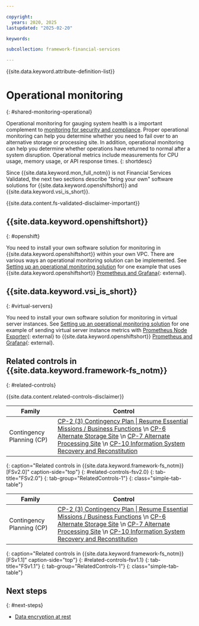 ```yaml
---

copyright:
  years: 2020, 2025
lastupdated: "2025-02-20"

keywords:

subcollection: framework-financial-services

---
```


{{site.data.keyword.attribute-definition-list}}



# Operational monitoring
{: #shared-monitoring-operational}

Operational monitoring for gauging system health is a important complement to [monitoring for security and compliance](/docs/framework-financial-services?topic=framework-financial-services-shared-monitoring-compliance). Proper operational monitoring can help you determine whether you need to fail over to an alternative storage or processing site. In addition, operational monitoring can help you determine whether operations have returned to normal after a system disruption. Operational metrics include measurements for CPU usage, memory usage, or API response times.
{: shortdesc}

Since {{site.data.keyword.mon_full_notm}} is not Financial Services Validated, the next two sections describe "bring your own" software solutions for {{site.data.keyword.openshiftshort}} and {{site.data.keyword.vsi_is_short}}.

{{site.data.content.fs-validated-disclaimer-important}}

## {{site.data.keyword.openshiftshort}}
{: #openshift}

You need to install your own software solution for monitoring in {{site.data.keyword.openshiftshort}} within your own VPC. There are various ways an operational monitoring solution can be implemented. See [Setting up an operational monitoring solution](/docs/framework-financial-services?topic=framework-financial-services-vpc-architecture-monitoring-operational-tutorial) for one example that uses {{site.data.keyword.openshiftshort}} [Prometheus and Grafana](https://docs.openshift.com/container-platform/4.6/monitoring/monitoring-overview.html){: external}.

## {{site.data.keyword.vsi_is_short}}
{: #virtual-servers}

You need to install your own software solution for monitoring in virtual server instances. See [Setting up an operational monitoring solution](/docs/framework-financial-services?topic=framework-financial-services-vpc-architecture-monitoring-operational-tutorial) for one example of sending virtual server instance metrics with [Prometheus Node Exporter](https://prometheus.io/docs/guides/node-exporter/){: external} to {{site.data.keyword.openshiftshort}} [Prometheus and Grafana](https://docs.openshift.com/container-platform/4.6/monitoring/monitoring-overview.html){: external}.

## Related controls in {{site.data.keyword.framework-fs_notm}}
{: #related-controls}

{{site.data.content.related-controls-disclaimer}}

| Family              | Control                                           |
|---------------------|---------------------------------------------------|
| Contingency Planning (CP) | [CP-2 (3) Contingency Plan &#124; Resume Essential Missions / Business Functions](/docs/framework-financial-services-controls?topic=framework-financial-services-controls-cp-2.3) \n [CP-6 Alternate Storage Site](/docs/framework-financial-services-controls?topic=framework-financial-services-controls-cp-6) \n [CP-7	Alternate Processing Site](/docs/framework-financial-services-controls?topic=framework-financial-services-controls-cp-7) \n [CP-10 Information System Recovery and Reconstitution](/docs/framework-financial-services-controls?topic=framework-financial-services-controls-cp-10)  |
{: caption="Related controls in {{site.data.keyword.framework-fs_notm}} [FSv2.0]" caption-side="top"}
{: #related-controls-fsv2.0}
{: tab-title="FSv2.0"}
{: tab-group="RelatedControls-1"}
{: class="simple-tab-table"}


| Family              | Control                                           |
|---------------------|---------------------------------------------------|
| Contingency Planning (CP) | [CP-2 (3) Contingency Plan &#124; Resume Essential Missions / Business Functions](/docs/framework-financial-services-controls-fsv1-1?topic=framework-financial-services-controls-fsv1-1-cp-2.3) \n [CP-6 Alternate Storage Site](/docs/framework-financial-services-controls-fsv1-1?topic=framework-financial-services-controls-fsv1-1-cp-6) \n [CP-7	Alternate Processing Site](/docs/framework-financial-services-controls-fsv1-1?topic=framework-financial-services-controls-fsv1-1-cp-7) \n [CP-10 Information System Recovery and Reconstitution](/docs/framework-financial-services-controls-fsv1-1?topic=framework-financial-services-controls-fsv1-1-cp-10)  |
{: caption="Related controls in {{site.data.keyword.framework-fs_notm}} [FSv1.1]" caption-side="top"}
{: #related-controls-fsv1.1}
{: tab-title="FSv1.1"}
{: tab-group="RelatedControls-1"}
{: class="simple-tab-table"}


## Next steps
{: #next-steps}

* [Data encryption at rest](/docs/framework-financial-services?topic=framework-financial-services-shared-encryption-at-rest)
